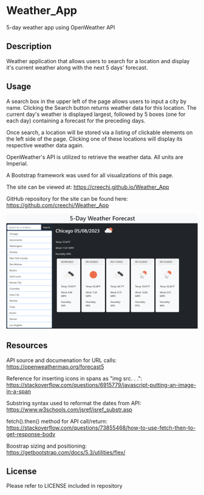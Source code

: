 # Weather_App
5-day weather app using OpenWeather API

## Description

Weather application that allows users to search for a location and display it's current weather along with the next 5 days' forecast.

## Usage

A search box in the upper left of the page allows users to input a city by name. Clicking the Search button returns weather data for this location. The current day's weather is displayed largest, followed by 5 boxes (one for each day) containing a forecast for the preceding days.  

Once search, a location will be stored via a listing of clickable elements on the left side of the page. Clicking one of these locations will display its respective weather data again.  

OpenWeather's API is utilized to retrieve the weather data. All units are Imperial.

A Bootstrap framework was used for all visualizations of this page.


The site can be viewed at: https://creechj.github.io/Weather_App

GitHub repository for the site can be found here: https://github.com/creechj/Weather_App

![Screenshot of Weather App](assets/WeatherApp_Screenshot.png)

## Resources

API source and documenation for URL calls:  
https://openweathermap.org/forecast5

Reference for inserting icons in spans as "img src. . .":  
https://stackoverflow.com/questions/6915779/javascript-putting-an-image-in-a-span

Substring syntax used to reformat the dates from API:  
https://www.w3schools.com/jsref/jsref_substr.asp

fetch().then() method for API call/return:  
https://stackoverflow.com/questions/73855468/how-to-use-fetch-then-to-get-response-body

Boostrap sizing and positioning:
https://getbootstrap.com/docs/5.3/utilities/flex/


## License

Please refer to LICENSE included in repository